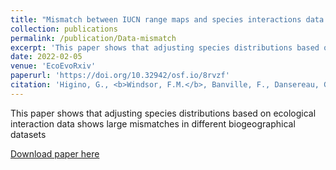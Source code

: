 ```yaml
---
title: "Mismatch between IUCN range maps and species interactions data illustrated using the Serengeti food web"
collection: publications
permalink: /publication/Data-mismatch
excerpt: 'This paper shows that adjusting species distributions based on ecological interaction data shows large mismatches in different biogeographical datasets'
date: 2022-02-05
venue: 'EcoEvoRxiv'
paperurl: 'https://doi.org/10.32942/osf.io/8rvzf'
citation: 'Higino, G., <b>Windsor, F.M.</b>, Banville, F., Dansereau, G., Forero Muñoz, N.R. & Poisot, T. (2022). &quot;Mismatch between IUCN range maps and species interactions data illustrated using the Serengeti food web.&quot; <i>EcoEvoRxiv1</i>. 1-14.'
---
```

This paper shows that adjusting species distributions based on ecological interaction data shows large mismatches in different biogeographical datasets

[Download paper here](https://doi.org/10.32942/osf.io/8rvzf)
